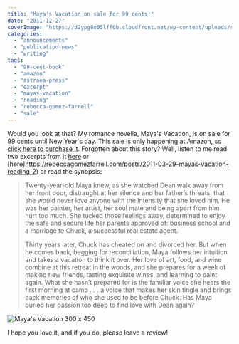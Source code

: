 ```yaml
---
title: "Maya's Vacation on sale for 99 cents!"
date: "2011-12-27"
coverImage: "https://d2ypg8o05lff0b.cloudfront.net/wp-content/uploads/sites/3/2012/05/Mayas-Vacation-300-x-450.jpg"
categories:
  - "announcements"
  - "publication-news"
  - "writing"
tags:
  - "99-cent-book"
  - "amazon"
  - "astraea-press"
  - "excerpt"
  - "mayas-vacation"
  - "reading"
  - "rebecca-gomez-farrell"
  - "sale"
---
```


Would you look at that? My romance novella, Maya's Vacation, is on sale for 99 cents until New Year's day. This sale is only happening at Amazon, so [click here to purchase it](http://www.amazon.com/Mayas-Vacation-ebook/dp/B004UB1REI/ref=sr_1_1?s=books&ie=UTF8&qid=1325015069&sr=1-1 "Maya's Vacation buy link"). Forgotten about this story? Well, listen to me read two excerpts from it [here](https://rebeccagomezfarrell.com/posts/2011-03-29-mayas-vacation-reading-1/) or [here]https://rebeccagomezfarrell.com/posts/2011-03-29-mayas-vacation-reading-2) or read the synopsis:

> Twenty-year-old Maya knew, as she watched Dean walk away from her front door, distraught at her silence and her father’s threats, that she would never love anyone with the intensity that she loved him. He was her painter, her artist, her soul mate and being apart from him hurt too much. She tucked those feelings away, determined to enjoy the safe and secure life her parents approved of: business school and a marriage to Chuck, a successful real estate agent.
>
> Thirty years later, Chuck has cheated on and divorced her. But when he comes back, begging for reconciliation, Maya follows her intuition and takes a vacation to think it over. Her love of art, food, and wine combine at this retreat in the woods, and she prepares for a week of making new friends, tasting exquisite wines, and learning to paint again. What she hasn’t prepared for is the familiar voice she hears the first morning at camp . . . a voice that makes her skin tingle and brings back memories of who she used to be before Chuck. Has Maya buried her passion too deep to find love with Dean again?

![Maya's Vacation 300 x 450](https://d2ypg8o05lff0b.cloudfront.net/wp-content/uploads/sites/3/2012/05/Mayas-Vacation-300-x-450.jpg)

I hope you love it, and if you do, please leave a review!
